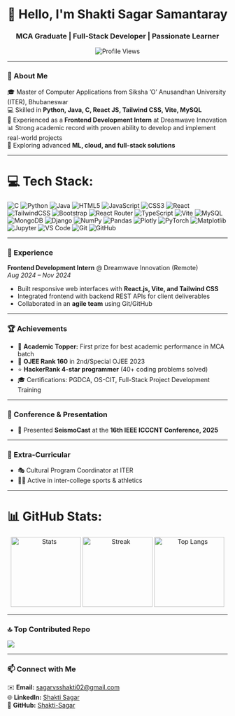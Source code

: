 <h1 align="center">👋 Hello, I'm Shakti Sagar Samantaray</h1>
<h3 align="center">MCA Graduate | Full-Stack Developer | Passionate Learner</h3>

<p align="center">
  <img src="https://visitcount.itsvg.in/api?id=Shakti-Sagar&icon=2&color=0" alt="Profile Views" />
</p>

---

### 📌 About Me
🎓 Master of Computer Applications from Siksha ’O’ Anusandhan University (ITER), Bhubaneswar  
💻 Skilled in **Python, Java, C, React JS, Tailwind CSS, Vite, MySQL**  
🚀 Experienced as a **Frontend Development Intern** at Dreamwave Innovation  
📊 Strong academic record with proven ability to develop and implement real-world projects  
🌱 Exploring advanced **ML, cloud, and full-stack solutions**

---

# 💻 Tech Stack:
![C](https://img.shields.io/badge/c-%2300599C.svg?style=for-the-badge&logo=c&logoColor=white) 
![Python](https://img.shields.io/badge/python-3670A0?style=for-the-badge&logo=python&logoColor=ffdd54) 
![Java](https://img.shields.io/badge/java-%23ED8B00.svg?style=for-the-badge&logo=openjdk&logoColor=white) 
![HTML5](https://img.shields.io/badge/html5-%23E34F26.svg?style=for-the-badge&logo=html5&logoColor=white) 
![JavaScript](https://img.shields.io/badge/javascript-%23323330.svg?style=for-the-badge&logo=javascript&logoColor=%23F7DF1E) 
![CSS3](https://img.shields.io/badge/css3-%231572B6.svg?style=for-the-badge&logo=css3&logoColor=white) 
![React](https://img.shields.io/badge/react-%2320232a.svg?style=for-the-badge&logo=react&logoColor=%2361DAFB) 
![TailwindCSS](https://img.shields.io/badge/tailwindcss-%2338B2AC.svg?style=for-the-badge&logo=tailwind-css&logoColor=white) 
![Bootstrap](https://img.shields.io/badge/bootstrap-%23563D7C.svg?style=for-the-badge&logo=bootstrap&logoColor=white) 
![React Router](https://img.shields.io/badge/React_Router-CA4245?style=for-the-badge&logo=react-router&logoColor=white) 
![TypeScript](https://img.shields.io/badge/typescript-%23007ACC.svg?style=for-the-badge&logo=typescript&logoColor=white) 
![Vite](https://img.shields.io/badge/vite-%23646CFF.svg?style=for-the-badge&logo=vite&logoColor=white) 
![MySQL](https://img.shields.io/badge/mysql-4479A1.svg?style=for-the-badge&logo=mysql&logoColor=white) 
![MongoDB](https://img.shields.io/badge/mongodb-%2347A248.svg?style=for-the-badge&logo=mongodb&logoColor=white) 
![Django](https://img.shields.io/badge/django-%23092E20.svg?style=for-the-badge&logo=django&logoColor=white) 
![NumPy](https://img.shields.io/badge/numpy-%23013243.svg?style=for-the-badge&logo=numpy&logoColor=white) 
![Pandas](https://img.shields.io/badge/pandas-%23150458.svg?style=for-the-badge&logo=pandas&logoColor=white) 
![Plotly](https://img.shields.io/badge/Plotly-%233F4F75.svg?style=for-the-badge&logo=plotly&logoColor=white) 
![PyTorch](https://img.shields.io/badge/PyTorch-%23EE4C2C.svg?style=for-the-badge&logo=PyTorch&logoColor=white) 
![Matplotlib](https://img.shields.io/badge/Matplotlib-%23ffffff.svg?style=for-the-badge&logo=Matplotlib&logoColor=black) 
![Jupyter](https://img.shields.io/badge/Jupyter-%23F37626.svg?style=for-the-badge&logo=Jupyter&logoColor=white) 
![VS Code](https://img.shields.io/badge/VSCode-%23007ACC.svg?style=for-the-badge&logo=visual-studio-code&logoColor=white) 
![Git](https://img.shields.io/badge/git-%23F05033.svg?style=for-the-badge&logo=git&logoColor=white) 
![GitHub](https://img.shields.io/badge/github-%23121011.svg?style=for-the-badge&logo=github&logoColor=white)

---

### 💼 Experience
**Frontend Development Intern** @ Dreamwave Innovation (Remote)  
_Aug 2024 – Nov 2024_  
- Built responsive web interfaces with **React.js, Vite, and Tailwind CSS**  
- Integrated frontend with backend REST APIs for client deliverables  
- Collaborated in an **agile team** using Git/GitHub  

---

### 🏆 Achievements
- 🥇 **Academic Topper:** First prize for best academic performance in MCA batch  
- 🎯 **OJEE Rank 160** in 2nd/Special OJEE 2023  
- ⭐ **HackerRank 4-star programmer** (40+ coding problems solved)  
- 🎓 Certifications: PGDCA, OS-CIT, Full-Stack Project Development Training  

---

### 🎤 Conference & Presentation
- 📢 Presented **SeismoCast** at the **16th IEEE ICCCNT Conference, 2025**

---

### 🎯 Extra-Curricular
- 🎭 Cultural Program Coordinator at ITER  
- 🏃‍♂️ Active in inter-college sports & athletics  

---

# 📊 GitHub Stats:
<div align="center">
  <img src="https://github-readme-stats.vercel.app/api?username=Shakti-Sagar&show_icons=true&theme=radical" alt="Stats" height="160" />
  <img src="https://github-readme-streak-stats.herokuapp.com/?user=Shakti-Sagar&theme=radical&date_format=%5BY%20%5DM%20j" alt="Streak" height="160" /> 
  <img src="https://github-readme-stats.vercel.app/api/top-langs/?username=Shakti-Sagar&layout=compact&theme=radical" alt="Top Langs" height="160" />
</div>

---

### 🔝 Top Contributed Repo
![](https://github-contributor-stats.vercel.app/api?username=Shakti-Sagar&limit=5&theme=transparent&combine_all_yearly_contributions=true)

---

### 📫 Connect with Me  
✉️ **Email:** sagarvsshakti02@gmail.com  
🌐 **LinkedIn:** [Shakti Sagar](https://www.linkedin.com/in/shakti-sagar-9a35262b9)  
🐙 **GitHub:** [Shakti-Sagar](https://github.com/Shakti-Sagar)  

